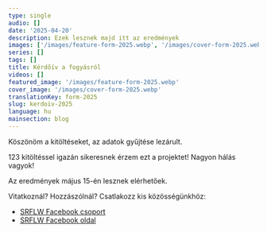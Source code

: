 ```yaml
---
type: single
audio: []
date: '2025-04-20'
description: Ezek lesznek majd itt az eredmények
images: ['/images/feature-form-2025.webp', '/images/cover-form-2025.webp']
series: []
tags: []
title: Kérdőív a fogyásról
videos: []
featured_image: '/images/feature-form-2025.webp'
cover_image: '/images/cover-form-2025.webp'
translationKey: form-2025
slug: kerdoiv-2025
language: hu
mainsection: blog
---
```


Köszönöm a kitöltéseket, az adatok gyűjtése lezárult.

123 kitöltéssel igazán sikeresnek érzem ezt a projektet! Nagyon hálás vagyok!

Az eredmények május 15-én lesznek elérhetőek.

Vitatkoznál? Hozzászólnál? Csatlakozz kis közösségünkhöz:

- [SRFLW Facebook csoport](https://www.facebook.com/groups/1098348161611343 "SRFLW Facebook csoport")
- [SRFLW Facebook oldal](https://www.facebook.com/simple.rules.for.losing.weight "SRFLW Facebook oldal")
